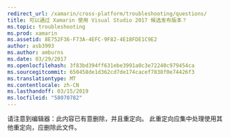 ```yaml
---
redirect_url: /xamarin/cross-platform/troubleshooting/questions/
title: 可以通过 Xamarin 使用 Visual Studio 2017 候选发布版本？
ms.topic: troubleshooting
ms.prod: xamarin
ms.assetid: 8E752F36-F73A-4EFC-9F82-4E18FDE1C9E2
author: asb3993
ms.author: amburns
ms.date: 03/29/2017
ms.openlocfilehash: 3f83bd394ff631ebe3991a0c3e72240c979454ca
ms.sourcegitcommit: 650458de1d362cd7de174cacef7838f0e74426f3
ms.translationtype: MT
ms.contentlocale: zh-CN
ms.lasthandoff: 03/15/2019
ms.locfileid: "58070782"
---
```

请注意到编辑器：此内容已有意删除，并且重定向。 此重定向应集中处理使用其他重定向，应删除此文件。